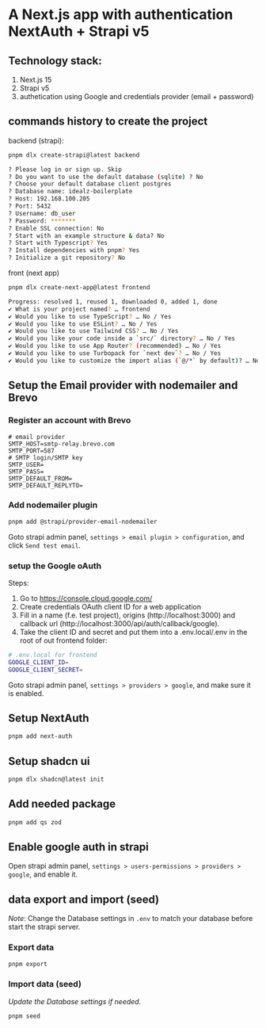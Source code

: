 # A Next.js app with authentication NextAuth + Strapi v5

## Technology stack:
1. Next.js 15
2. Strapi v5
3. authetication using Google and credentials provider (email + password)

## commands history to create the project
backend (strapi):
```bash
pnpm dlx create-strapi@latest backend

? Please log in or sign up. Skip
? Do you want to use the default database (sqlite) ? No
? Choose your default database client postgres
? Database name: idealz-boilerplate
? Host: 192.168.100.205
? Port: 5432
? Username: db_user
? Password: *******
? Enable SSL connection: No
? Start with an example structure & data? No
? Start with Typescript? Yes
? Install dependencies with pnpm? Yes
? Initialize a git repository? No
```

front (next app)
```bash
pnpm dlx create-next-app@latest frontend

Progress: resolved 1, reused 1, downloaded 0, added 1, done
✔ What is your project named? … frontend
✔ Would you like to use TypeScript? … No / Yes
✔ Would you like to use ESLint? … No / Yes
✔ Would you like to use Tailwind CSS? … No / Yes
✔ Would you like your code inside a `src/` directory? … No / Yes
✔ Would you like to use App Router? (recommended) … No / Yes
✔ Would you like to use Turbopack for `next dev`? … No / Yes
✔ Would you like to customize the import alias (`@/*` by default)? … No / Yes
```


## Setup the Email provider with nodemailer and Brevo
### Register an account with Brevo
```
# email provider
SMTP_HOST=smtp-relay.brevo.com
SMTP_PORT=587
# SMTP login/SMTP key
SMTP_USER=
SMTP_PASS=
SMTP_DEFAULT_FROM=
SMTP_DEFAULT_REPLYTO=
```
### Add nodemailer plugin
```bash
pnpm add @strapi/provider-email-nodemailer
```
Goto strapi admin panel, `settings > email plugin > configuration`, and click `Send test email`.

### setup the Google oAuth
Steps:
  1. Go to https://console.cloud.google.com/
  2. Create credentials OAuth client ID for a web application
  3. Fill in a name (f.e. test project), origins (http://localhost:3000) and callback url (http://localhost:3000/api/auth/callback/google).
  4. Take the client ID and secret and put them into a .env.local/.env in the root of out frontend folder:
```bash
# .env.local for frontend
GOOGLE_CLIENT_ID=
GOOGLE_CLIENT_SECRET=
```
Goto strapi admin panel, `settings > providers > google`, and make sure it is enabled.

## Setup NextAuth
```bash
pnpm add next-auth
```

## Setup shadcn ui
```bash
pnpm dlx shadcn@latest init
```

## Add needed package
```bash
pnpm add qs zod
```

## Enable google auth in strapi
Open strapi admin panel, `settings > users-permissions > providers > google`, and enable it.

## data export and import (seed)

*Note*: Change the Database settings in `.env` to match your database before start the strapi server.
### Export data
```sh
pnpm export
```
### Import data (seed)
*Update the Database settings if needed.*
```sh
pnpm seed
```